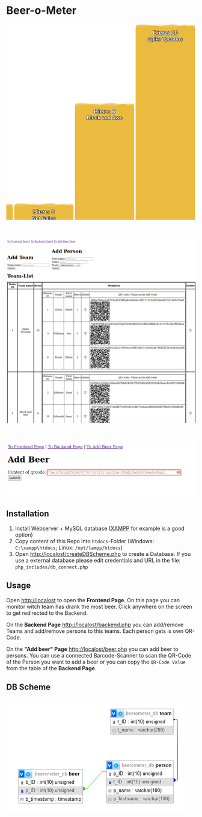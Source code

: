 # Beer-o-Meter

![Main-Page-Screenshot](README-images/image.png)

<br>

![Backend-Page-Screenshot](README-images/image(1).png)

<br>

![Add-Beer-Page-Screenshot](README-images/image(2).png)


## Installation

1. Install Webserver + MySQL database ([XAMPP](https://www.apachefriends.org/download.html) for example is a good option)
2. Copy content of this Repo into `htdocs`-Folder (Windows: `C:\xampp\htdocs`; Linux: `/opt/lampp/htdocs`)
3. Open [http://localost/createDBScheme.php](http://localost/createDBScheme.php) to create a Database. If you use a external database please edit credentials and URL in the file: `php_includes/db_connect.php`

## Usage

Open [http://localost](http://localost) to open the **Frontend Page**. On this page you can monitor witch team has drank the most beer. Click anywhere on the screen to get redirected to the Backend.

On the **Backend Page** [http://localost/backend.php](http://localost/backend.php) you can add/remove Teams and add/remove persons to this teams. Each person gets is own QR-Code.

On the **"Add beer" Page** [http://localost/beer.php](http://localost/beer.php) you can add beer to persons. You can use a connected Barcode-Scanner to scan the QR-Code of the Person you want to add a beer or you can copy the `QR-Code Value` from the table of the **Backend Page**.

## DB Scheme

![Database-Scheme-Screenshot](README-images/image(3).png)